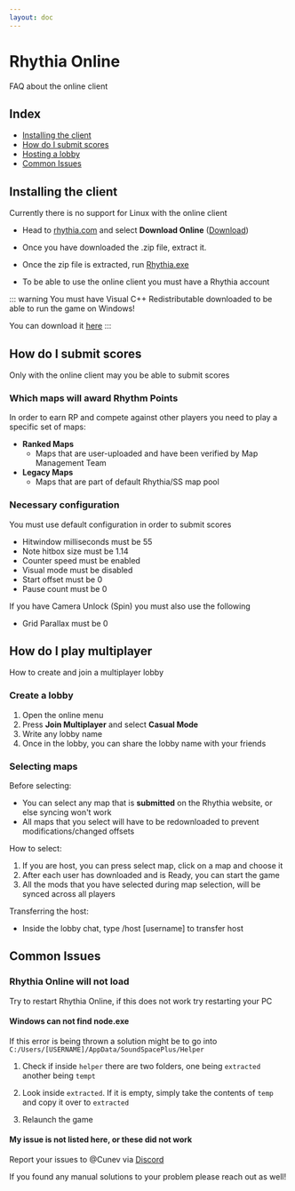 ```yaml
---
layout: doc
---
```


# Rhythia Online
FAQ about the online client

## Index

- [Installing the client](#installing-the-client)
- [How do I submit scores](#how-do-i-submit-scores)
- [Hosting a lobby](#hosting-a-lobby)
- [Common Issues](#common-issues)

## Installing the client

Currently there is no support for Linux with the online client

- Head to [rhythia.com](https://github.com/David20122/sound-space-plus/releases/latest/) and select __Download Online__ ([Download](https://github.com/cunev/rhythia-online-release/releases/download/development/rhythia-online.zip))

- Once you have downloaded the .zip file, extract it.

- Once the zip file is extracted, run <u>Rhythia.exe</u>

- To be able to use the online client you must have a Rhythia account

::: warning
You must have Visual C++ Redistributable downloaded to be able to run the game on Windows!

You can download it [here](https://learn.microsoft.com/en-us/cpp/windows/latest-supported-vc-redist?view=msvc-170)
:::

## How do I submit scores
Only with the online client may you be able to submit scores

### Which maps will award Rhythm Points
In order to earn RP and compete against other players you need to play a specific set of maps:
- __Ranked Maps__
    - Maps that are user-uploaded and have been verified by Map Management Team
- __Legacy Maps__
    - Maps that are part of default Rhythia/SS map pool

### Necessary configuration
You must use default configuration in order to submit scores

- Hitwindow milliseconds must be 55
- Note hitbox size must be 1.14
- Counter speed must be enabled
- Visual mode must be disabled
- Start offset must be 0
- Pause count must be 0

If you have Camera Unlock (Spin) you must also use the following

- Grid Parallax must be 0

## How do I play multiplayer
How to create and join a multiplayer lobby

### Create a lobby
1. Open the online menu
2. Press __Join Multiplayer__ and select __Casual Mode__
3. Write any lobby name
4. Once in the lobby, you can share the lobby name with your friends

### Selecting maps
Before selecting:

- You can select any map that is __submitted__ on the Rhythia website, or else syncing won't work
- All maps that you select will have to be redownloaded to prevent modifications/changed offsets

How to select:

1. If you are host, you can press select map, click on a map and choose it
2. After each user has downloaded and is Ready, you can start the game
3. All the mods that you have selected during map selection, will be synced across all players

Transferring the host:

- Inside the lobby chat, type /host \[username] to transfer host

## Common Issues

### Rhythia Online will not load
Try to restart Rhythia Online, if this does not work try restarting your PC

#### Windows can not find node.exe
If this error is being thrown a solution might be to go into ```C:/Users/[USERNAME]/AppData/SoundSpacePlus/Helper```

1. Check if inside ```helper``` there are two folders, one being ```extracted``` another being ```tempt```

2. Look inside ```extracted```. If it is empty, simply take the contents of ```temp``` and copy it over to ```extracted```

3. Relaunch the game

#### My issue is not listed here, or these did not work
Report your issues to @Cunev via [Discord](https://discord.gg/rhythia)

If you found any manual solutions to your problem please reach out as well!